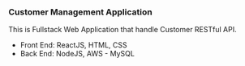 ### Customer Management Application

This is Fullstack Web Application that handle Customer RESTful API.

 - Front End: ReactJS, HTML, CSS 
 - Back End: NodeJS, AWS - MySQL
